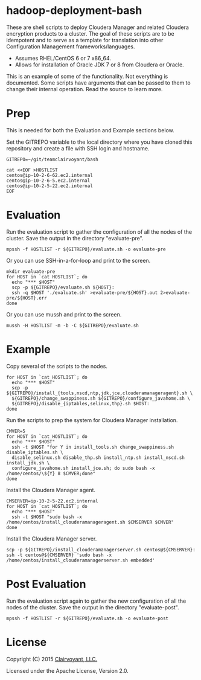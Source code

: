 # hadoop-deployment-bash

These are shell scripts to deploy Cloudera Manager and related Cloudera encryption products to a cluster.  The goal of these scripts are to be idempotent and to serve as a template for translation into other Configuration Management frameworks/languages.

* Assumes RHEL/CentOS 6 or 7 x86_64.
* Allows for installation of Oracle JDK 7 or 8 from Cloudera or Oracle.

This is an example of some of the functionality.  Not everything is documented.  Some scripts have arguments that can be passed to them to change their internal operation.  Read the source to learn more.

# Prep

This is needed for both the Evaluation and Example sections below.

Set the GITREPO variable to the local directory where you have cloned this repository and create a file with SSH login and hostname.
```
GITREPO=~/git/teamclairvoyant/bash

cat <<EOF >HOSTLIST
centos@ip-10-2-6-62.ec2.internal
centos@ip-10-2-6-5.ec2.internal
centos@ip-10-2-5-22.ec2.internal
EOF
```

# Evaluation

Run the evaluation script to gather the configuration of all the nodes of the cluster.  Save the output in the directory "evaluate-pre".
```
mpssh -f HOSTLIST -r ${GITREPO}/evaluate.sh -o evaluate-pre
```

Or you can use SSH-in-a-for-loop and print to the screen.
```
mkdir evaluate-pre
for HOST in `cat HOSTLIST`; do
  echo "*** $HOST"
  scp -p ${GITREPO}/evaluate.sh ${HOST}:
  ssh -q $HOST './evaluate.sh' >evaluate-pre/${HOST}.out 2>evaluate-pre/${HOST}.err
done
```

Or you can use mussh and print to the screen.
```
mussh -H HOSTLIST -m -b -C ${GITREPO}/evaluate.sh
```

# Example

Copy several of the scripts to the nodes.
```
for HOST in `cat HOSTLIST`; do
  echo "*** $HOST"
  scp -p ${GITREPO}/install_{tools,nscd,ntp,jdk,jce,clouderamanageragent}.sh \
  ${GITREPO}/change_swappiness.sh ${GITREPO}/configure_javahome.sh \
  ${GITREPO}/disable_{iptables,selinux,thp}.sh $HOST:
done
```

Run the scripts to prep the system for Cloudera Manager installation.
```
CMVER=5
for HOST in `cat HOSTLIST`; do
  echo "*** $HOST"
  ssh -t $HOST "for Y in install_tools.sh change_swappiness.sh disable_iptables.sh \
  disable_selinux.sh disable_thp.sh install_ntp.sh install_nscd.sh install_jdk.sh \
  configure_javahome.sh install_jce.sh; do sudo bash -x /home/centos/\${Y} 8 $CMVER;done"
done
```

Install the Cloudera Manager agent.
```
CMSERVER=ip-10-2-5-22.ec2.internal
for HOST in `cat HOSTLIST`; do
  echo "*** $HOST"
  ssh -t $HOST "sudo bash -x /home/centos/install_clouderamanageragent.sh $CMSERVER $CMVER"
done
```

Install the Cloudera Manager server.
```
scp -p ${GITREPO}/install_clouderamanagerserver.sh centos@${CMSERVER}:
ssh -t centos@${CMSERVER} 'sudo bash -x /home/centos/install_clouderamanagerserver.sh embedded'
```

# Post Evaluation

Run the evaluation script again to gather the new configuration of all the nodes of the cluster.  Save the output in the directory "evaluate-post".
```
mpssh -f HOSTLIST -r ${GITREPO}/evaluate.sh -o evaluate-post
```

# License

Copyright (C) 2015 [Clairvoyant, LLC.](http://clairvoyantsoft.com/)

Licensed under the Apache License, Version 2.0.
